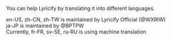 You can help Lyricify by translating it into different languages.  
  
en-US, zh-CN, zh-TW is maintained by Lyricify Official (@WXRIW)  
ja-JP is maintained by @BPTPW  
Currently, fr-FR, sv-SE, ru-RU is using machine translation  